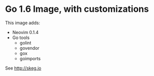 # Go 1.6 Image, with customizations

This image adds:

* Neovim 0.1.4
* Go tools
    * golint
    * govendor
    * gox
    * goimports

See <http://skeg.io>
